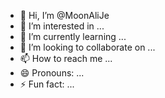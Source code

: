 - 👋 Hi, I’m @MoonAliJe
- 👀 I’m interested in ...
- 🌱 I’m currently learning ...
- 💞️ I’m looking to collaborate on ...
- 📫 How to reach me ...
- 😄 Pronouns: ...
- ⚡ Fun fact: ...

<!---
MoonAliJe/MoonAliJe is a ✨ special ✨ repository because its `README.md` (this file) appears on your GitHub profile.
You can click the Preview link to take a look at your changes.
--->
